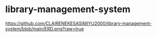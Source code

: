 # library-management-system

https://github.com/CLAIRENEKESASIMIYU2000/library-management-system/blob/main/ERD.png?raw=true
